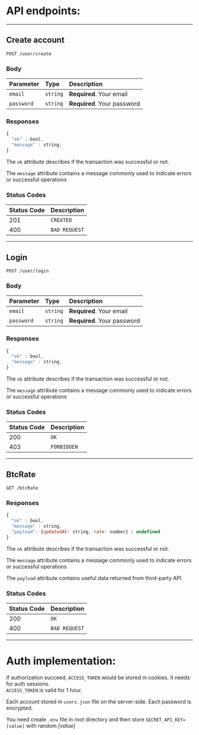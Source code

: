 # API endpoints:
___
## Create account


```http
POST /user/create
```

### Body
| Parameter | Type | Description |
| :--- | :--- | :--- |
| `email` | `string` | **Required**. Your email |
| `password` | `string` | **Required**. Your password |

### Responses

```javascript
{
  "ok" : bool,
  "message" : string,
}
```

The `ok` attribute describes if the transaction was successful or not.

The `message` attribute contains a message commonly used to indicate errors or successful operations

### Status Codes


| Status Code | Description |
| :--- | :--- |
| 201 | `CREATED` |
| 400 | `BAD REQUEST` |

___
## Login

```http
POST /user/login
```

### Body
| Parameter | Type | Description |
| :--- | :--- | :--- |
| `email` | `string` | **Required**. Your email |
| `password` | `string` | **Required**. Your password |

### Responses

```javascript
{
  "ok" : bool,
  "message" : string,
}
```

The `ok` attribute describes if the transaction was successful or not.

The `message` attribute contains a message commonly used to indicate errors or successful operations

### Status Codes
| Status Code | Description |
| :--- | :--- |
| 200 | `OK` |
| 403 | `FORBIDDEN` |
___ 
## BtcRate

```http
GET /btcRate
```

### Responses

```javascript
{
  "ok" : bool,
  "message" : string, 
  "payload": {updatedAt: string, rate: number} | undefined
}
```

The `ok` attribute describes if the transaction was successful or not.

The `message` attribute contains a message commonly used to indicate errors or successful operations

The `payload` attribute contains useful data returned from third-party API

### Status Codes
| Status Code | Description |
| :--- | :--- |
| 200 | `OK` |
| 400 | `BAD REQUEST` |
___

# Auth implementation:

If authorization succeed, `ACCESS_TOKEN` would be stored in cookies. It needs for auth sessions.  
`ACCESS_TOKEN` is valid for 1 hour.  
  
Each account stored in `users.json` file on the server-side. Each password is encrypted.  
  
You need create `.env` file in root directory and then store `SECRET_API_KEY=[value]` with random *[value]* 
